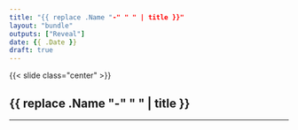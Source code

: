 ```yaml
---
title: "{{ replace .Name "-" " " | title }}"
layout: "bundle"
outputs: ["Reveal"]
date: {{ .Date }}
draft: true
---
```


{{< slide class="center" >}}

## {{ replace .Name "-" " " | title }}

---

